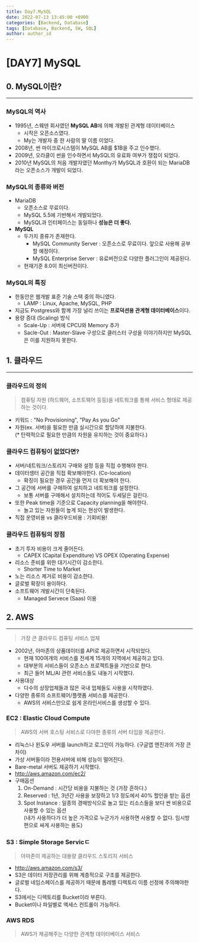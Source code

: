```yaml
---
title: Day7.MySQL
date: 2022-07-13 13:45:00 +0900
categories: [Backend, Database]
tags: [Database, Backend, SW, SQL] 
author: author_id 
---
```


# [DAY7] MySQL
## 0. MySQL이란?
---
### MySQL의 역사

- 1995년, 스웨덴 회사였던 **MySQL AB**에 의해 개발된 관계형 데이터베이스
    - 시작은 오픈소스였다.
    - My는 개발자 중 한 사람의 딸 이름 이었다.
- 2008년, 썬 마이크로시스템이 MySQL AB를 $1B을 주고 인수했다.
- 2009년, 오라클이 썬을 인수하면서 MySQL의 유료화 여부가 쟁접이 되었다.
- 2010년 MySQL의 처음 개발자였던 Monthy가 MySQL과 호환이 되는 MariaDB라는 오픈소스가 개발이 되었다.

### MySQL의 종류와 버전
- MariaDB
    - 오픈소스로 무료이다.
    - MySQL 5.5에 기반해서 개발되었다.
    - MySQL과 인터페이스는 동일하나 **성능은 더 좋다.**
- **MySQL**
    - 두가지 종류가 존재한다.
        - MySQL Community Server : 오픈소스로 무료이다. 앞으로 사용해 공부할 예정이다.
        - MySQL Enterprise Server : 유료버전으로 다양한 플러그인이 제공된다.
    - 현재기준 8.0이 최신버전이다.

### MySQL의 특징
- 한동안은 웹개발 표준 기술 스택 중의 하니였다.
    - LAMP : Linux, Apache, MySQL, PHP
- 지금도 Postgress와 함께 가장 널리 쓰이는 **프로덕션용 관계형 데이터베이스**이다.
- 용량 증대 (Scaling) 방식
    - Scale-Up : 서버에 CPCU와 Memory 추가
    - Sacle-Out : Master-Slave 구성으로 클러스터 구성을 이야기하지만 MySQL은 이를 지원하지 못한다.

## 1. 클라우드
---

### 클라우드의 정의
> 컴퓨팅 자원 (하드웨어, 소프트웨어 등등)을 네트워크를 통해 서비스 형태로 제공하는 것이다.

- 키워드 : "No Provisioning", "Pay As you Go"
- 자원(ex. 서버)을 필요한 만큼 실시간으로 할당하여 지불한다.  
(* 탄력적으로 필요한 만큼의 자원을 유지하는 것이 중요하다.)

### 클라우드 컴퓨팅이 없었다면?
- 서버/네트워크/스토리지 구매와 설정 등을 직접 수행해야 한다.
- 데이터셍터 공간을 직접 확보해야한다. (Co-location)
    - 확징이 필요한 경우 공간을 먼저 더 확보해야 한다.
- 그 공간에 서버를 구매하여 설치하고 네트워크를 설정한다.
    - 보통 서버를 구매해서 설치하는데 적어도 두세달은 걸린다.
- 또한 Peak time을 기준으로 Capacity planning을 해야한다.
    - 놀고 있는 자원들이 높게 되는 현상이 발생한다.
- 직접 운영비용 vs 클라우드비용 : 기회비용!

### 클라우드 컴퓨팅의 장점
- 초기 투자 비용이 크게 줄어든다.
    - CAPEX (Capital Expenditure) VS OPEX (Operating Expense)
- 리소스 준비를 위한 대기시간이 감소한다.
    - Shorter Time to Market
- 노는 리소스 제거로 비용이 감소한다.
- 글로벌 확장이 용이하다.
- 소프트웨어 개발시간이 단축된다.
    - Managed Servece (Saas) 이용

## 2. AWS
---
> 가장 큰 클라우드 컴퓨팅 서비스 업체

- 2002년, 아마존의 상품데이터를 API로 제공하면서 시작되었다.
    - 현재 100여개의 서비스를 전세계 15개의 지역에서 제공하고 있다.
    - 대부분의 서비스들이 오픈소스 프로젝트들을 기반으로 한다.
    - 최근 들어 ML/AI 관련 서비스들도 내놓기 시작했다.
- 사용대상
    - 다수의 상장업체들과 많은 국내 업체들도 사용을 시작하였다.
- 다양한 종류의 소프트웨어/플랫폼 서비스를 제공한다.
    - AWS의 서비스만으로 쉽게 온라인서비스를 생성할 수 있다.

### EC2 : Elastic Cloud Compute
> AWS의 서버 호스팅 서비스로 다야한 종류의 서버 타입을 제공한다.

- 리눅스나 윈도우 서버를 launch하고 로그인이 가능하다. (구글앱 엔진과의 가장 큰 차이)
- 가상 서버들이라 전용서버에 비해 성능이 떨어진다.
- Bare-metal 서버도 제공하기 시작했다.
- <http://aws.amazon.com/ec2/>
- 구매옵션
    1. On-Demand : 시간당 비용을 지불하는 것 (가장 흔하다.)
    2. Reserved : 1년, 3년간 사용을 보장하고 1/3 정도에서 40% 할인을 받는 옵션
    3. Spot Instance : 일종의 경매방식으로 놀고 있는 리소스들을 보다 싼 비용으로 사용할 수 있는 옵션  
    (내가 사용하다가 더 높은 가격으로 누군가가 사용하면 사용할 수 없다. 임시방편으로 싸게 사용하는 용도)

### S3 : Simple Storage Servicㄷ
> 아마존이 제공하는 대용량 클라우드 스토리지 서비스

- <http://aws.amazon.com/s3/>
- S3은 데이터 저장관리를 위해 계층적으로 구조를 제공한다.
- 글로벌 네임스페이스를 제공하기 때문에 톱레벨 디렉토리 이름 선정에 주의해야한다.
- S3에서는 디렉토리를 Bucket이라 부른다.
- Bucket이나 파일별로 액세스 컨트롤이 가능하다.

### AWS RDS
> AWS가 제공해주는 다양한 관계형 데이터베이스 서비스



